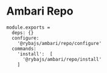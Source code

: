 
# Ambari Repo

    module.exports =
      deps: {}
      configure:
        '@rybajs/ambari/repo/configure'
      commands:
        'install':  [
          '@rybajs/ambari/repo/install'
        ]

